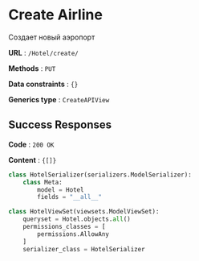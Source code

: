 # Create Airline

Создает новый аэропорт

**URL** : `/Hotel/create/`

**Methods** : `PUT`

**Data constraints** : `{}`

**Generics type** : `CreateAPIView`

## Success Responses

**Code** : `200 OK`

**Content** : `{[]}`

```python
class HotelSerializer(serializers.ModelSerializer):
    class Meta:
        model = Hotel
        fields = "__all__"

```

```python
class HotelViewSet(viewsets.ModelViewSet):
    queryset = Hotel.objects.all()
    permissions_classes = [
        permissions.AllowAny
    ]
    serializer_class = HotelSerializer
```

